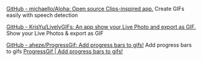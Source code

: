 
[GitHub - michaello/Aloha: Open source Clips-inspired app.](https://github.com/michaello/Aloha)
Create GIFs easily with speech detection

[GitHub - KrisYu/LivelyGIFs: An app show your Live Photo and export as GIF.](https://github.com/KrisYu/LivelyGIFs)
Show your Live Photos & export as GIF

[GitHub - aheze/ProgressGif: Add progress bars to gifs!](https://github.com/aheze/ProgressGif)
Add progress bars to gifs
[ProgressGif | Add progress bars to gifs!](https://aheze.github.io/ProgressGif/)
